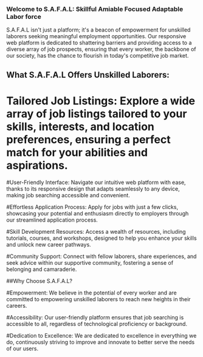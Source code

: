### Welcome to S.A.F.A.L: Skillful Amiable Focused Adaptable Labor force

S.A.F.A.L isn't just a platform; it's a beacon of empowerment for unskilled laborers seeking meaningful employment opportunities. Our responsive web platform is dedicated to shattering barriers and providing access to a diverse array of job prospects, ensuring that every worker, the backbone of our society, has the chance to flourish in today's competitive job market.

## What S.A.F.A.L Offers Unskilled Laborers:

# Tailored Job Listings: Explore a wide array of job listings tailored to your skills, interests, and location preferences, ensuring a perfect match for your abilities and aspirations.

#User-Friendly Interface: Navigate our intuitive web platform with ease, thanks to its responsive design that adapts seamlessly to any device, making job searching accessible and convenient.

#Effortless Application Process: Apply for jobs with just a few clicks, showcasing your potential and enthusiasm directly to employers through our streamlined application process.

#Skill Development Resources: Access a wealth of resources, including tutorials, courses, and workshops, designed to help you enhance your skills and unlock new career pathways.

#Community Support: Connect with fellow laborers, share experiences, and seek advice within our supportive community, fostering a sense of belonging and camaraderie.

##Why Choose S.A.F.A.L?

#Empowerment: We believe in the potential of every worker and are committed to empowering unskilled laborers to reach new heights in their careers.

#Accessibility: Our user-friendly platform ensures that job searching is accessible to all, regardless of technological proficiency or background.

#Dedication to Excellence: We are dedicated to excellence in everything we do, continuously striving to improve and innovate to better serve the needs of our users.
